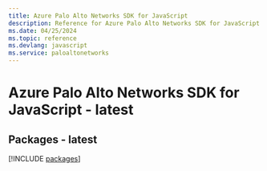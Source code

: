 ```yaml
---
title: Azure Palo Alto Networks SDK for JavaScript
description: Reference for Azure Palo Alto Networks SDK for JavaScript
ms.date: 04/25/2024
ms.topic: reference
ms.devlang: javascript
ms.service: paloaltonetworks
---
```

# Azure Palo Alto Networks SDK for JavaScript - latest
## Packages - latest
[!INCLUDE [packages](palo-alto-networks-index.md)]